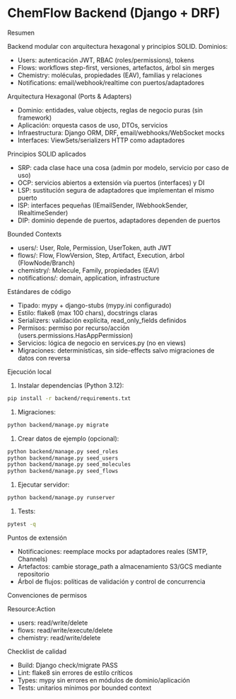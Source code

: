 # ChemFlow Backend (Django + DRF)

Resumen

Backend modular con arquitectura hexagonal y principios SOLID. Dominios:

- Users: autenticación JWT, RBAC (roles/permissions), tokens
- Flows: workflows step-first, versiones, artefactos, árbol sin merges
- Chemistry: moléculas, propiedades (EAV), familias y relaciones
- Notifications: email/webhook/realtime con puertos/adaptadores

Arquitectura Hexagonal (Ports & Adapters)

- Dominio: entidades, value objects, reglas de negocio puras (sin framework)
- Aplicación: orquesta casos de uso, DTOs, servicios
- Infraestructura: Django ORM, DRF, email/webhooks/WebSocket mocks
- Interfaces: ViewSets/serializers HTTP como adaptadores

Principios SOLID aplicados

- SRP: cada clase hace una cosa (admin por modelo, servicio por caso de uso)
- OCP: servicios abiertos a extensión vía puertos (interfaces) y DI
- LSP: sustitución segura de adaptadores que implementan el mismo puerto
- ISP: interfaces pequeñas (IEmailSender, IWebhookSender, IRealtimeSender)
- DIP: dominio depende de puertos, adaptadores dependen de puertos

Bounded Contexts

- users/: User, Role, Permission, UserToken, auth JWT
- flows/: Flow, FlowVersion, Step, Artifact, Execution, árbol (FlowNode/Branch)
- chemistry/: Molecule, Family, propiedades (EAV)
- notifications/: domain, application, infrastructure

Estándares de código

- Tipado: mypy + django-stubs (mypy.ini configurado)
- Estilo: flake8 (max 100 chars), docstrings claras
- Serializers: validación explícita, read_only_fields definidos
- Permisos: permiso por recurso/acción (users.permissions.HasAppPermission)
- Servicios: lógica de negocio en services.py (no en views)
- Migraciones: determinísticas, sin side-effects salvo migraciones de datos con reversa

Ejecución local

1. Instalar dependencias (Python 3.12):

```bash
pip install -r backend/requirements.txt
```

1. Migraciones:

```bash
python backend/manage.py migrate
```

1. Crear datos de ejemplo (opcional):

```bash
python backend/manage.py seed_roles
python backend/manage.py seed_users
python backend/manage.py seed_molecules
python backend/manage.py seed_flows
```

1. Ejecutar servidor:

```bash
python backend/manage.py runserver
```

1. Tests:

```bash
pytest -q
```

Puntos de extensión

- Notificaciones: reemplace mocks por adaptadores reales (SMTP, Channels)
- Artefactos: cambie storage_path a almacenamiento S3/GCS mediante repositorio
- Árbol de flujos: políticas de validación y control de concurrencia

Convenciones de permisos

Resource:Action

- users: read/write/delete
- flows: read/write/execute/delete
- chemistry: read/write/delete

Checklist de calidad

- Build: Django check/migrate PASS
- Lint: flake8 sin errores de estilo críticos
- Types: mypy sin errores en módulos de dominio/aplicación
- Tests: unitarios mínimos por bounded context
